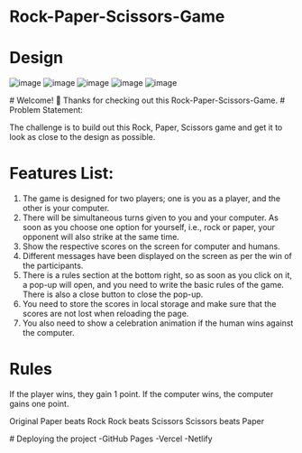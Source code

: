 # Rock-Paper-Scissors-Game
# Design
![image](https://github.com/Pavank-1812/Rock-Paper-Scissors-Game/assets/148217455/697d54a7-ffb4-414b-b2b6-22a3daeecf98)
![image](https://github.com/Pavank-1812/Rock-Paper-Scissors-Game/assets/148217455/4d5f2254-12ed-44f5-af6b-81b7c3b0e666)
![image](https://github.com/Pavank-1812/Rock-Paper-Scissors-Game/assets/148217455/a530b2d6-f7c6-4a71-a52d-5cbf67089b8a)
![image](https://github.com/Pavank-1812/Rock-Paper-Scissors-Game/assets/148217455/db33a0b3-daac-4448-918e-c65541e7528e)
![image](https://github.com/Pavank-1812/Rock-Paper-Scissors-Game/assets/148217455/5e20323d-7716-4efc-98f4-2916452c4466)
</hr>
# Welcome! 👋
Thanks for checking out this Rock-Paper-Scissors-Game.
# Problem Statement:

The challenge is to build out this Rock, Paper, Scissors game and get it to look as close to the design as possible.

# Features List:

1. The game is designed for two players; one is you as a player, and the other is your computer.
2. There will be simultaneous turns given to you and your computer. As soon as you choose one option for yourself, i.e., rock or paper, your opponent will also strike at the same time.
3. Show the respective scores on the screen for computer and humans.
4. Different messages have been displayed on the screen as per the win of the participants.
5. There is a rules section at the bottom right, so as soon as you click on it, a pop-up will open, and you need to write the basic rules of the game. There is also a close button to close the pop-up.
6. You need to store the scores in local storage and make sure that the scores are not lost when reloading the page.
7. You also need to show a celebration animation if the human wins against the computer.

# Rules
If the player wins, they gain 1 point. If the computer wins, the computer gains one point.

Original
Paper beats Rock
Rock beats Scissors
Scissors beats Paper
</hr>
# Deploying the project
-GitHub Pages
-Vercel
-Netlify
